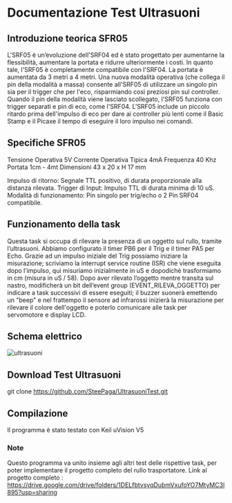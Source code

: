 Documentazione Test Ultrasuoni 
=========

Introduzione teorica SFR05
---------------------

L'SRF05 è un’evoluzione dell'SRF04 ed è stato progettato per aumentarne la flessibilità, aumentare la portata e ridurre ulteriormente i costi. In quanto tale, l'SRF05 è completamente compatibile con l'SRF04. La portata è aumentata da 3 metri a 4 metri. Una nuova modalità operativa (che collega il pin della modalità a massa) consente all'SRF05 di utilizzare un singolo pin sia per il trigger che per l'eco, risparmiando così preziosi pin sul controller. Quando il pin della modalità viene lasciato scollegato, l'SRF05 funziona con trigger separati e pin di eco, come l'SRF04. L'SRF05 include un piccolo ritardo prima dell'impulso di eco per dare ai controller più lenti come il Basic Stamp e il Picaxe il tempo di eseguire il loro impulso nei comandi.

Specifiche SFR05
---------------------

Tensione Operativa        5V
Corrente Operativa Tipica    4mA
Frequenza                40 Khz
Portata                1cm - 4mt
Dimensioni            43 x 20 x H 17 mm

Impulso di ritorno: Segnale TTL positivo, di durata proporzionale alla distanza rilevata.
Trigger di Input: Impulso TTL di durata minima di 10 uS.
Modalità di funzionamento: Pin singolo per trig/echo o 2 Pin SRF04 compatibile.


Funzionamento della task
---------------------

Questa task si occupa di rilevare la presenza di un oggetto sul rullo, tramite l’ultrasuoni. Abbiamo configurato il timer PB6 per il Trig e il timer PA5 per Echo. Grazie ad un impulso iniziale del Trig possiamo iniziare la misurazione; scriviamo la interrupt service routine (ISR) che viene eseguita dopo l’impulso, qui misuriamo inizialmente in uS e dopodichè trasformiamo in cm (misura in uS / 58). 
Dopo aver rilevato l’oggetto mentre transita sul nastro, modificherà un bit dell’event group (EVENT_RILEVA_OGGETTO) per indicare a task successivi di essere eseguiti; il buzzer suonerà emettendo un "beep" e nel frattempo il sensore ad infrarossi inizierà la misurazione per rilevare il colore dell'oggetto e poterlo comunicare alle task per servomotore e display LCD.

Schema elettrico
---------------------

![ultrasuoni](https://user-images.githubusercontent.com/97526576/154546792-01854a83-a27f-4cdd-9cee-2ec075bfbca7.PNG)


Download Test Ultrasuoni
---------------------

git clone https://github.com/SteePaga/UltrasuoniTest.git

Compilazione
--------------------

Il programma è stato testato con Keil uVision V5

### Note
Questo programma va unito insieme agli altri test delle rispettive task, per poter implementare il progetto completo del rullo trasportatore.
Link al progetto completo : https://drive.google.com/drive/folders/1DELfbtvsyqDubmVxufoYO7MtyMC3l895?usp=sharing
